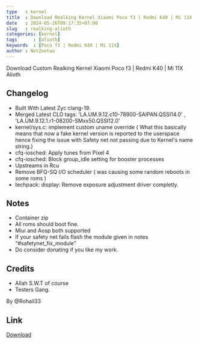 ```yaml
---
type   : kernel
title  : Download Realking Kernel Xiaomi Poco f3 | Redmi K40 | Mi 11X
date   : 2024-05-26T09:17:35+07:00
slug   : realking-alioth
categories: [kernel]
tags      : [alioth]
keywords  : [Poco f3 | Redmi K40 | Mi 11X]
author : NotZeetaa
---
```


Download Custom Realking Kernel Xiaomi Poco f3 | Redmi K40 | Mi 11X Alioth

## Changelog
- Built With Latest Zyc clang-19.
- Merged Latest CLO tags: 'LA.UM.9.12.c10-78900-SAIPAN.QSSI14.0' , 'LA.UM.9.12.1.r1-08200-SMxx50.QSSI12.0' 
- kernel/sys.c: implement custom uname override ( What this basically means that now a fake kernel version is reported to the userspace hence fixing the issue with Safety net not passing due to Kernel's name string.)
- cfq-iosched: Apply tunes from Pixel 4
- cfq-iosched: Block group_idle setting for booster processes
- Upstreams in Rcu
- Remove BFQ-SQ I/O scheduler ( was causing some random reboots in some roms )
- techpack: display: Remove exposure adjustment driver completly.

## Notes
- Container zip
- All roms should boot fine.
- Miui and Aosp both supported 
- If your safety net fails flash the module given in notes "#safetynet_fix_module"
- Do consider donating if you like my work.

## Credits
- Allah S.W.T of course
- Testers Gang.

By @Rohail33

## Link
[Download](https://www.pling.com/p/1858015/)
